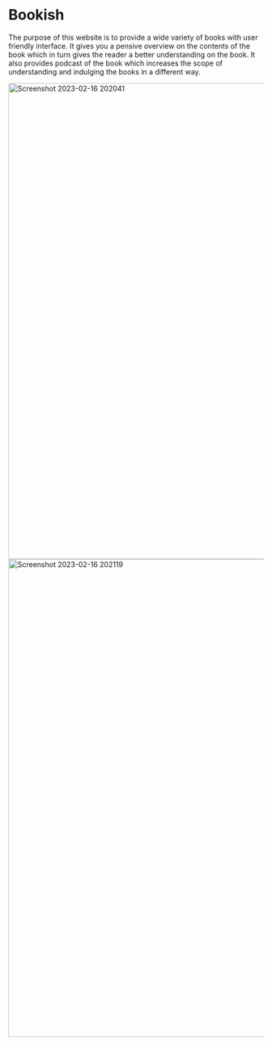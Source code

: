 # Bookish
The purpose of this website is to provide a wide variety of books with user friendly
interface. It gives you a pensive overview on the contents of the book which in turn 
gives the reader a better understanding on the book. It also provides podcast of 
the book which increases the scope of understanding and indulging the books in a 
different way.


<img width="940" alt="Screenshot 2023-02-16 202041" src="https://user-images.githubusercontent.com/114745442/219398633-1113b7cc-ce31-4a94-a1e4-14a4fa5c289a.png">
<img width="944" alt="Screenshot 2023-02-16 202119" src="https://user-images.githubusercontent.com/114745442/219398642-a8d5dc81-b4b8-4283-8c12-73191c97589d.png">

